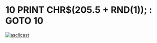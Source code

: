 # 10 PRINT CHR$(205.5 + RND(1)); : GOTO 10

[![asciicast](https://asciinema.org/a/fEwlxYGOApvljb5dWeOWdTjFL.png)](https://asciinema.org/a/fEwlxYGOApvljb5dWeOWdTjFL)

